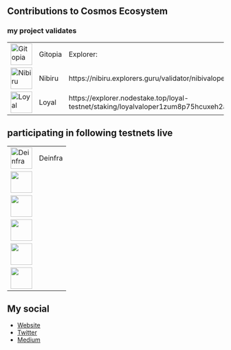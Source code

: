 ## Contributions to Cosmos Ecosystem
### my project validates
<table>
  <tr>
    <td><img width="50" src="https://user-images.githubusercontent.com/38981255/201691739-df61f26e-5c05-46b5-8ce6-0981a6615d60.PNG" alt="Gitopia"></td>
    <td>Gitopia</td>
    <td>Explorer:</td>
    <td>https://explorer.gitopia.com/validators/gitopiavaloper1xddreez25kl6tyxw7650kju8v2uzxyd4x8wx3z</td>
   </tr>
   <tr>
    <td><img width="50" src="https://pbs.twimg.com/profile_images/1556857504394526721/OyWtRrNP_400x400.jpg" alt="Nibiru"></td>
    <td>Nibiru</td>
    <td>https://nibiru.explorers.guru/validator/nibivaloper1qaqsslknv26hx9s43tmt80e5pkdjss0ral57ny</td>
   </tr>
   <tr>
    <td><img width="50" src="https://user-images.githubusercontent.com/38981255/200131380-6f87a774-fde7-43ce-b2df-9f1eb3ab3158.JPG" alt="Loyal"></td>
    <td>Loyal</td>
    <td>https://explorer.nodestake.top/loyal-testnet/staking/loyalvaloper1zum8p75hcuxeh2aj3z5qj76u200mm4tu87lv2j</td>
   </tr>
</table>

## participating in following testnets live
<table>
  <tr>
    <td><img width="50" src="https://res.cloudinary.com/crunchbase-production/image/upload/c_lpad,h_170,w_170,f_auto,b_white,q_auto:eco,dpr_1/r2iykwnuyvhxsusfphy2" alt="Deinfra"></td>
    <td>Deinfra</td>
  </tr>
  <tr>
    <td><img width="50" src="" alt=""></td>
    <td> </td>
  </tr>
  <tr>
    <td><img width="50" src="" alt=""></td>
    <td> </td>
  </tr>
  <tr>
    <td><img width="50" src="" alt=""></td>
    <td> </td>
  </tr>
  <tr>
    <td><img width="50" src="" alt=""></td>
    <td> </td>
  </tr>
  <tr>
    <td><img width="50" src="" alt=""></td>
    <td> </td>
  </tr>
<table>


## My social
- [Website](https://0xrevo.my.id)
- [Twitter](https://twitter.com/0xRevo)
- [Medium](https://medium.com/@0xRevo)
